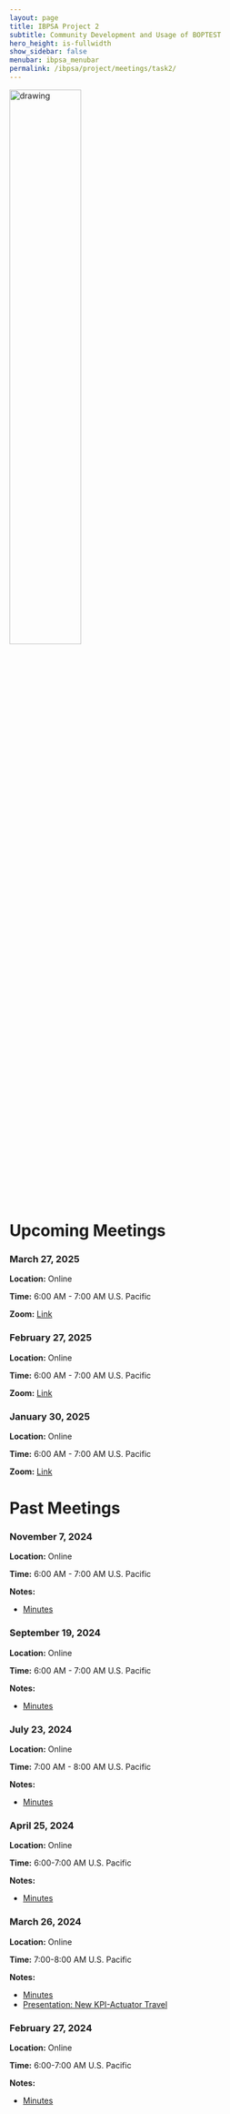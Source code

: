 ```yaml
---
layout: page
title: IBPSA Project 2
subtitle: Community Development and Usage of BOPTEST
hero_height: is-fullwidth
show_sidebar: false
menubar: ibpsa_menubar
permalink: /ibpsa/project/meetings/task2/
---
```


<img src="../../../../images/project2logo.png" alt="drawing" width="50%"/>

# Upcoming Meetings

### March 27, 2025

**Location:** Online

**Time:** 6:00 AM - 7:00 AM U.S. Pacific

**Zoom:** [Link](https://lbnl.zoom.us/j/91953736197?pwd=NnhRmRrjfDzL6guBDnpglXWlIsl6ZS.1)


### February 27, 2025

**Location:** Online

**Time:** 6:00 AM - 7:00 AM U.S. Pacific

**Zoom:** [Link](https://lbnl.zoom.us/j/92955703569?pwd=7op9YvZ1LqdC8EDb2VKpAPDbLkpctO.1)


### January 30, 2025

**Location:** Online

**Time:** 6:00 AM - 7:00 AM U.S. Pacific

**Zoom:** [Link](https://lbnl.zoom.us/j/96200221708?pwd=gM1RgjYgWdN9V3ugQ8y1E3UWxjjcWt.1)


# Past Meetings

### November 7, 2024

**Location:** Online

**Time:** 6:00 AM - 7:00 AM U.S. Pacific

**Notes:**

- [Minutes](/ibpsa_project/meetings/task2/20241107_Progress/20241107_IBPSA-BOPTEST_Task2_Minutes.pdf)

### September 19, 2024

**Location:** Online

**Time:** 6:00 AM - 7:00 AM U.S. Pacific

**Notes:**

- [Minutes](/ibpsa_project/meetings/task2/20240919_Progress/20240919_IBPSA-BOPTEST_Task2_Minutes.pdf)

### July 23, 2024

**Location:** Online

**Time:** 7:00 AM - 8:00 AM U.S. Pacific

**Notes:**

- [Minutes](/ibpsa_project/meetings/task2/20240723_Progress/20240723_IBPSA-BOPTEST_Task2_Minutes.pdf)

### April 25, 2024

**Location:** Online

**Time:** 6:00-7:00 AM U.S. Pacific

**Notes:**

- [Minutes](/ibpsa_project/meetings/task2/20240425_Progress/20240425_IBPSA-BOPTEST_Task2_Minutes.pdf)

### March 26, 2024

**Location:** Online

**Time:** 7:00-8:00 AM U.S. Pacific

**Notes:**

- [Minutes](/ibpsa_project/meetings/task2/20240326_Progress/20240326_IBPSA-BOPTEST_Task2_Minutes.pdf)
- [Presentation: New KPI-Actuator Travel](/ibpsa_project/meetings/task2/20240326_Progress/NewKPI-ActuatorTravel.pdf)

### February 27, 2024

**Location:** Online

**Time:** 6:00-7:00 AM U.S. Pacific

**Notes:**

- [Minutes](/ibpsa_project/meetings/task2/20240227_Progress/20240227_IBPSA-BOPTEST_Task2_minutes.pdf)
